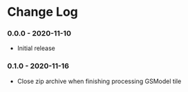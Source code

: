 Change Log
==========

### 0.0.0 - 2020-11-10

* Initial release

### 0.1.0 - 2020-11-16

* Close zip archive when finishing processing GSModel tile
